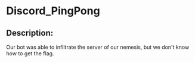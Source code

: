 
# Discord_PingPong
## Description:
Our bot was able to infiltrate the server of our nemesis, but we don't know how to get the flag.

